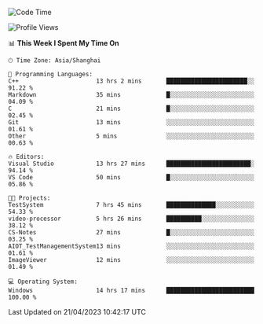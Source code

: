 <!--START_SECTION:waka-->
![Code Time](http://img.shields.io/badge/Code%20Time-877%20hrs%2012%20mins-blue)

![Profile Views](http://img.shields.io/badge/Profile%20Views-6-blue)

📊 **This Week I Spent My Time On** 

```text
🕑︎ Time Zone: Asia/Shanghai

💬 Programming Languages: 
C++                      13 hrs 2 mins       ███████████████████████░░   91.22 % 
Markdown                 35 mins             █░░░░░░░░░░░░░░░░░░░░░░░░   04.09 % 
C                        21 mins             █░░░░░░░░░░░░░░░░░░░░░░░░   02.45 % 
Git                      13 mins             ░░░░░░░░░░░░░░░░░░░░░░░░░   01.61 % 
Other                    5 mins              ░░░░░░░░░░░░░░░░░░░░░░░░░   00.63 % 

🔥 Editors: 
Visual Studio            13 hrs 27 mins      ████████████████████████░   94.14 % 
VS Code                  50 mins             █░░░░░░░░░░░░░░░░░░░░░░░░   05.86 % 

🐱‍💻 Projects: 
TestSystem               7 hrs 45 mins       ██████████████░░░░░░░░░░░   54.33 % 
video-processor          5 hrs 26 mins       ██████████░░░░░░░░░░░░░░░   38.12 % 
CS-Notes                 27 mins             █░░░░░░░░░░░░░░░░░░░░░░░░   03.25 % 
AIOT_TestManagementSystem13 mins             ░░░░░░░░░░░░░░░░░░░░░░░░░   01.61 % 
ImageViewer              12 mins             ░░░░░░░░░░░░░░░░░░░░░░░░░   01.49 % 

💻 Operating System: 
Windows                  14 hrs 17 mins      █████████████████████████   100.00 % 
```


 Last Updated on 21/04/2023 10:42:17 UTC
<!--END_SECTION:waka-->